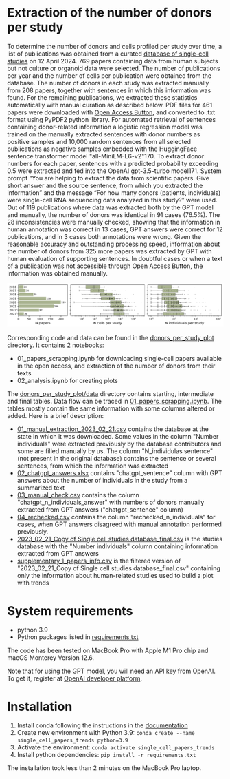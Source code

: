 # Extraction of the number of donors per study

To determine the number of donors and cells profiled per study over time, a list of publications was obtained from a curated [database of single-cell studies](https://www.nxn.se/single-cell-studies) on 12 April 2024. 769 papers containing data from human subjects but not culture or organoid data were selected. The number of publications per year and the number of cells per publication were obtained from the database. The number of donors in each study was extracted manually from 208 papers, together with sentences in which this information was found. For the remaining publications, we extracted these statistics automatically with manual curation as described below. PDF files for 461 papers were downloaded with [Open Access Button](https://openaccessbutton.org/), and converted to .txt format using PyPDF2 python library. For automated retrieval of sentences containing donor-related information a logistic regression model was trained on the manually extracted sentences with donor numbers as positive samples and 10,000 random sentences from all selected publications as negative samples embedded with the HuggingFace sentence transformer model "all-MiniLM-L6-v2"170. To extract donor numbers for each paper, sentences with a predicted probability exceeding 0.5 were extracted and fed into the OpenAI gpt-3.5-turbo model171. System prompt “You are helping to extract the data from scientific papers. Give short answer and the source sentence, from which you extracted the information” and the message “For how many donors (patients, individuals) were single-cell RNA sequencing data analyzed in this study?” were used. Out of 119 publications where data was extracted both by the GPT model and manually, the number of donors was identical in 91 cases (76.5%). The 28 inconsistencies were manually checked, showing that the information in human annotation was correct in 13 cases, GPT answers were correct for 12 publications, and in 3 cases both annotations were wrong. Given the reasonable accuracy and outstanding processing speed, information about the number of donors from 325 more papers was extracted by GPT with human evaluation of  supporting sentences. In doubtful cases or when a text of a publication was not accessible through Open Access Button, the information was obtained manually.

![trends_plot.png](donors_per_study_plot/images/trends_plot.png)

Corresponding code and data can be found in the [donors_per_study_plot](donors_per_study_plot) directory. It contains 2 notebooks:
 - 01_papers_scrapping.ipynb for downloading single-cell papers available in the open access, and extraction of the number of donors from their texts
 - 02_analysis.ipynb for creating plots

The [donors_per_study_plot/data](donors_per_study_plot/data) directory contains starting, intermediate and final tables. Data flow can be traced in [01_papers_scrapping.ipynb](donors_per_study_plot/01_papers_scrapping.ipynb). The tables mostly contain the same information with some columns altered or added. Here is a brief description:
- [01_manual_extraction_2023_02_21.csv](donors_per_study_plot/data/01_manual_extraction_2023_02_21.csv) contains the database at the state in which it was downloaded. Some values in the column "Number individuals" were extracted previously by the database contributors and some are filled manually by us. The column "N_individulas sentence" (not present in the original database) contains the sentence or several sentences, from which the information was extracted
- [02_chatgpt_answers.xlsx](donors_per_study_plot/data/02_chatgpt_answers.xlsx) contains "chatgpt_sentence" column with GPT answers about the number of individuals in the study from a summarized text
- [03_manual_check.csv](donors_per_study_plot/data/03_manual_check.csv) contains the column "chatgpt_n_individuals_answer" with numbers of donors manually extracted from GPT answers ("chatgpt_sentence" column)
- [04_rechecked.csv](donors_per_study_plot/data/04_rechecked.csv) contains the column "rechecked_n_individuals" for cases, when GPT answers disagreed with manual annotation performed previously.
- [2023_02_21_Copy of Single cell studies database_final.csv](donors_per_study_plot/data/2023_02_21_Copy%20of%20Single%20cell%20studies%20database_final.csv) is the studies database with the "Number individuals" column containing information extracted from GPT answers
- [supplementary_1_papers_info.csv](donors_per_study_plot/data/supplementary_1_papers_info.csv) is the filtered version of "2023_02_21_Copy of Single cell studies database_final.csv" containing only the information about human-related studies used to build a plot with trends

# System requirements
- python 3.9
- Python packages listed in [requirements.txt](requirements.txt)

The code has been tested on MacBook Pro with Apple M1 Pro chip and macOS Monterey Version 12.6.

Note that for using the GPT model, you will need an API key from OpenAI. To get it, register at [OpenAI developer platform](https://platform.openai.com/docs/overview).

# Installation
1. Install conda following the instructions in the [documentation](https://docs.conda.io/projects/conda/en/stable/user-guide/install/index.html)
2. Create new environment with Python 3.9:
`conda create --name single_cell_papers_trends python=3.9`
3. Activate the environment:
`conda activate single_cell_papers_trends`
4. Install python dependencies:
`pip install -r requirements.txt`

The installation took less than 2 minutes on the MacBook Pro laptop.
